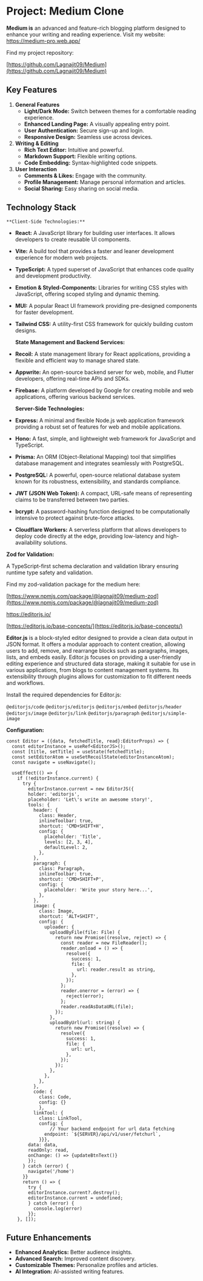 # Project: Medium Clone

**Medium is** an advanced and feature-rich blogging platform designed to enhance your writing and reading experience.
Visit my website:  https://medium-pro.web.app/

Find my project repository: 

[https://github.com/Lagnajit09/Medium](https://github.com/Lagnajit09/Medium)

## Key Features

1. **General Features**
    - **Light/Dark Mode:** Switch between themes for a comfortable reading experience.
    - **Enhanced Landing Page:** A visually appealing entry point.
    - **User Authentication:** Secure sign-up and login.
    - **Responsive Design:** Seamless use across devices.
2. **Writing & Editing**
    - **Rich Text Editor:** Intuitive and powerful.
    - **Markdown Support:** Flexible writing options.
    - **Code Embedding:** Syntax-highlighted code snippets.
3. **User Interaction**
    - **Comments & Likes:** Engage with the community.
    - **Profile Management:** Manage personal information and articles.
    - **Social Sharing:** Easy sharing on social media.

## Technology Stack

    **Client-Side Technologies:**

- **React:** A JavaScript library for building user interfaces. It allows developers to create reusable UI components.
- **Vite:** A build tool that provides a faster and leaner development experience for modern web projects.
- **TypeScript:** A typed superset of JavaScript that enhances code quality and development productivity.
- **Emotion & Styled-Components:** Libraries for writing CSS styles with JavaScript, offering scoped styling and dynamic theming.
- **MUI:** A popular React UI framework providing pre-designed components for faster development.
- **Tailwind CSS:** A utility-first CSS framework for quickly building custom designs.

    **State Management and Backend Services:**

- **Recoil:** A state management library for React applications, providing a flexible and efficient way to manage shared state.
- **Appwrite:** An open-source backend server for web, mobile, and Flutter developers, offering real-time APIs and SDKs.
- **Firebase:** A platform developed by Google for creating mobile and web applications, offering various backend services.

    **Server-Side Technologies:**

- **Express:** A minimal and flexible Node.js web application framework providing a robust set of features for web and mobile applications.
- **Hono:** A fast, simple, and lightweight web framework for JavaScript and TypeScript.
- **Prisma:** An ORM (Object-Relational Mapping) tool that simplifies database management and integrates seamlessly with PostgreSQL.
- **PostgreSQL:** A powerful, open-source relational database system known for its robustness, extensibility, and standards compliance.
- **JWT (JSON Web Token):** A compact, URL-safe means of representing claims to be transferred between two parties.
- **bcrypt:** A password-hashing function designed to be computationally intensive to protect against brute-force attacks.
- **Cloudflare Workers:** A serverless platform that allows developers to deploy code directly at the edge, providing low-latency and high-availability solutions.

**Zod for Validation:** 

A TypeScript-first schema declaration and validation library ensuring runtime type safety and validation.

Find my zod-validation package for the medium here:

[https://www.npmjs.com/package/@lagnajit09/medium-zod](https://www.npmjs.com/package/@lagnajit09/medium-zod)

https://editorjs.io/

[https://editorjs.io/base-concepts/](https://editorjs.io/base-concepts/)

**Editor.js** is a block-styled editor designed to provide a clean data output in JSON format. It offers a modular approach to content creation, allowing users to add, remove, and rearrange blocks such as paragraphs, images, lists, and embeds easily. Editor.js focuses on providing a user-friendly editing experience and structured data storage, making it suitable for use in various applications, from blogs to content management systems. Its extensibility through plugins allows for customization to fit different needs and workflows.

Install the required dependencies for Editor.js:

`@editorjs/code`
`@editorjs/editorjs`
`@editorjs/embed`
`@editorjs/header`
`@editorjs/image`
`@editorjs/link`
`@editorjs/paragraph`
`@editorjs/simple-image`

**Configuration:**

```tsx
const Editor = ({data, fetchedTitle, read}:EditorProps) => {
  const editorInstance = useRef<EditorJS>();
  const [title, setTitle] = useState(fetchedTitle);
  const setEditorAtom = useSetRecoilState(editorInstanceAtom);
  const navigate = useNavigate();
  
  useEffect(() => {
    if (!editorInstance.current) {
      try {
        editorInstance.current = new EditorJS({
        holder: 'editorjs',
        placeholder: 'Let\'s write an awesome story!',
        tools: {
          header: {
            class: Header,
            inlineToolbar: true,
            shortcut: 'CMD+SHIFT+H',
            config: {
              placeholder: 'Title',
              levels: [2, 3, 4],
              defaultLevel: 2,
            },
          },
          paragraph: {
            class: Paragraph,
            inlineToolbar: true,
            shortcut: 'CMD+SHIFT+P',
            config: {
              placeholder: 'Write your story here...',
            },
          },
          image: {
            class: Image,
            shortcut: 'ALT+SHIFT',
            config: {
              uploader: {
                uploadByFile(file: File) {
                  return new Promise((resolve, reject) => {
                    const reader = new FileReader();
                    reader.onload = () => {
                      resolve({
                        success: 1,
                        file: {
                          url: reader.result as string,
                        },
                      });
                    };
                    reader.onerror = (error) => {
                      reject(error);
                    };
                    reader.readAsDataURL(file);
                  });
                },
                uploadByUrl(url: string) {
                  return new Promise((resolve) => {
                    resolve({
                      success: 1,
                      file: {
                        url: url,
                      },
                    });
                  });
                },
              },
            },
          },
          code: {
            class: Code,
            config: {}
            },
          linkTool: {
            class: LinkTool,
            config: {
	            // Your backend endpoint for url data fetching
              endpoint: `${SERVER}/api/v1/user/fetchurl`,
            }}},
        data: data,
        readOnly: read,
        onChange: () => {updateBtnText()}
        });
      } catch (error) {
        navigate('/home')
      }}
      return () => {
        try {
        editorInstance.current?.destroy();
        editorInstance.current = undefined;
        } catch (error) {
          console.log(error)
        }};
    }, []);
```

## Future Enhancements

- **Enhanced Analytics:** Better audience insights.
- **Advanced Search:** Improved content discovery.
- **Customizable Themes:** Personalize profiles and articles.
- **AI Integration:** AI-assisted writing features.